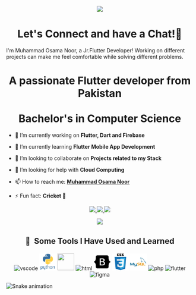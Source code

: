 <p align="center">
  <img src="https://capsule-render.vercel.app/api?type=waving&color=gradient&text=Hello!&height=100&section=header"/>
</p>
<h1 align="center">
   Let's Connect and have a Chat!💬
</h1>
I'm Muhammad Osama Noor, a Jr.Flutter Developer!
Working on different projects can make me feel comfortable while solving different problems.


<h1 align="center">
A passionate Flutter developer from Pakistan <br />
  <br />
Bachelor's in Computer Science
</h1>

- 🔭 I’m currently working on **Flutter, Dart and Firebase**
- 🌱 I’m currently learning **Flutter Mobile App Development**
- 👯 I’m looking to collaborate on **Projects related to my Stack**                            
- 🤔 I’m looking for help with **Cloud Computing**
- 📫 How to reach me: **[Muhammad Osama Noor](mailto:mosamanoor17@gmail.com)**
- ⚡ Fun fact: **Cricket 💚**


  </a>
<div id="badges">
  
  <p align="center">
<a href="https://www.linkedin.com/in/muhammad-osama-noor-4185571a1?lipi=urn%3Ali%3Apage%3Ad_flagship3_profile_view_base_contact_details%3BVnUVAikPTPagq3Hvl9OMIQ%3D%3D">
  <img height="50" src="https://user-images.githubusercontent.com/46517096/166973395-19676cd8-f8ec-4abf-83ff-da8243505b82.png"/>
</a>

<a href="https://twitter.com/me_izz_osama">
  <img height="50" src="https://user-images.githubusercontent.com/46517096/166974271-91dfa250-d70b-4cb9-8707-f1bda1b708c3.png"/>

<a href="https://www.instagram.com/me_izz_osama/">
  <img height="50" src="https://user-images.githubusercontent.com/46517096/166974368-9798f39f-1f46-499c-b14e-81f0a3f83a06.png"/>
</a>
    <p align="center">
  <img src= "https://i.giphy.com/media/q217GUnfKAmJlFcjBX/giphy.webp">
</p>

</p>
</div>
<h2> <p align="center">🚀 &nbsp;Some Tools I Have Used and Learned</h2>
<p align="center">
<img src="https://cdn.jsdelivr.net/gh/devicons/devicon/icons/vscode/vscode-original.svg" alt="vscode" width="45" height="45"/>
<img src="https://raw.githubusercontent.com/devicons/devicon/master/icons/python/python-original-wordmark.svg" alt="python" width="45" height="45" />
<img src="https://cdn.jsdelivr.net/gh/devicons/devicon/icons/cplusplus/cplusplus-original.svg" width="45" height="45"/>
<img src="https://cdn.jsdelivr.net/gh/devicons/devicon/icons/html5/html5-original.svg" alt="html" width="45" height="45"/>
<img src="https://raw.githubusercontent.com/devicons/devicon/master/icons/bootstrap/bootstrap-plain.svg" alt="bootstrap" width="45" height="45" />
<img src="https://raw.githubusercontent.com/devicons/devicon/master/icons/css3/css3-original-wordmark.svg" alt="css3" width="45" height="45" />
<img src="https://raw.githubusercontent.com/devicons/devicon/master/icons/mysql/mysql-original-wordmark.svg" alt="mysql" width="45" height="45" />
<img src="https://cdn.jsdelivr.net/gh/devicons/devicon/icons/php/php-original.svg" alt="php" width="45" height="45"/>
<img src="https://cdn.jsdelivr.net/gh/devicons/devicon/icons/flutter/flutter-original.svg" alt="flutter" width="45" height="45"/>

<img src="https://cdn.jsdelivr.net/gh/devicons/devicon/icons/figma/figma-original.svg" alt="figma" width="45" height="45"/>   
</p>

![Snake animation](https://github.com/thepiyushmalhotra/thepiyushmalhotra/blob/output/github-contribution-grid-snake.svg)
